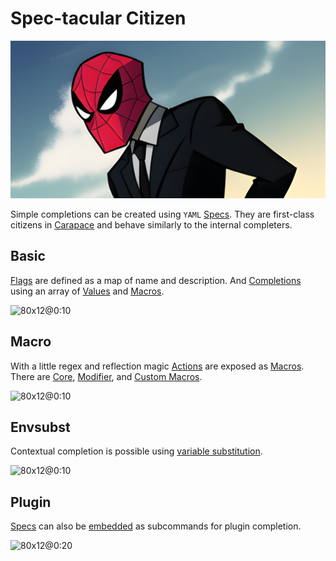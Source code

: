 # Spec-tacular Citizen

![](./spectacularCitizen/banner.png)

Simple completions can be created using `YAML` [Specs].
They are first-class citizens in [Carapace] and behave similarly to the internal completers.


## Basic

[Flags] are defined as a map of name and description.
And [Completions] using an array of [Values] and [Macros].

![80x12@0:10](./spectacularCitizen/user.cast)

## Macro

With a little regex and reflection magic [Actions] are exposed as [Macros].
There are [Core], [Modifier], and [Custom Macros].

![80x12@0:10](./spectacularCitizen/macro.cast)

## Envsubst

Contextual completion is possible using [variable substitution].

![80x12@0:10](./spectacularCitizen/envsubst.cast)

## Plugin

[Specs] can also be [embedded] as subcommands for plugin completion.

![80x12@0:20](./spectacularCitizen/plugin.cast)


[Carapace]:https://carapace.sh
[Core]:https://carapace-sh.github.io/carapace-spec/carapace-spec/macros/core.html
[Custom Macros]:https://carapace-sh.github.io/carapace-bin/spec/macros.html
[Modifier]:https://carapace-sh.github.io/carapace-spec/carapace-spec/macros/modifier.html
[variable substitution]:https://carapace-sh.github.io/carapace-spec/carapace-spec/variables.html

[Actions]:https://carapace-sh.github.io/carapace/carapace/action.html
[Specs]:https://carapace-sh.github.io/carapace-bin/spec.html
[Flags]:https://carapace-sh.github.io/carapace-spec/carapace-spec/command/flags.html
[Completions]:https://carapace-sh.github.io/carapace-spec/carapace-spec/command/completion.html

[Values]:https://carapace-sh.github.io/carapace-spec/carapace-spec/values.html
[Macros]:https://carapace-sh.github.io/carapace-spec/carapace-spec/macros.html

[embedded]:https://carapace-sh.github.io/carapace-bin/spec/embed.html
